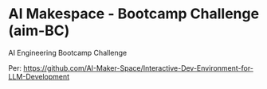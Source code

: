# AI Makespace - Bootcamp Challenge (aim-BC)

AI Engineering Bootcamp Challenge

Per: https://github.com/AI-Maker-Space/Interactive-Dev-Environment-for-LLM-Development

